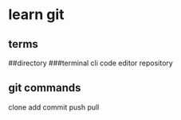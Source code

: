 # learn git 

## terms
##directory
###terminal
cli
code editor
repository
## git commands
clone
add
commit
push
pull
